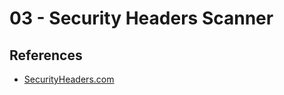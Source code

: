 # 03 - Security Headers Scanner

## References

* [SecurityHeaders.com](https://securityheaders.com/)